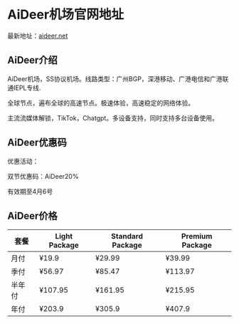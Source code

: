 # AiDeer机场官网地址

最新地址：[aideer.net](https://url.gogogomiao.one/QYTN)

## AiDeer介绍

AiDeer机场，SS协议机场。线路类型：广州BGP，深港移动、广港电信和广港联通IEPL专线.

全球节点，遍布全球的高速节点。极速体验，高速稳定的网络体验。

主流流媒体解锁，TikTok，Chatgpt。多设备支持，同时支持多台设备使用。

## AiDeer优惠码

优惠活动：

双节优惠码：AiDeer20%

有效期至4月6号

## AiDeer价格

|套餐|Light Package|Standard Package|Premium Package|
|----|----|----|----|
|月付|¥19.9|¥29.99|¥39.99|
|季付|¥56.97|¥85.47|¥113.97|
|半年付|¥107.95|¥161.95|¥215.95|
|年付|¥203.9|¥305.9|¥407.9|
